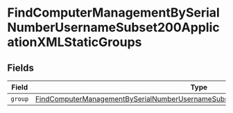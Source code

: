 # FindComputerManagementBySerialNumberUsernameSubset200ApplicationXMLStaticGroups


## Fields

| Field                                                                                                                                                                                                   | Type                                                                                                                                                                                                    | Required                                                                                                                                                                                                | Description                                                                                                                                                                                             |
| ------------------------------------------------------------------------------------------------------------------------------------------------------------------------------------------------------- | ------------------------------------------------------------------------------------------------------------------------------------------------------------------------------------------------------- | ------------------------------------------------------------------------------------------------------------------------------------------------------------------------------------------------------- | ------------------------------------------------------------------------------------------------------------------------------------------------------------------------------------------------------- |
| `group`                                                                                                                                                                                                 | [FindComputerManagementBySerialNumberUsernameSubset200ApplicationXMLStaticGroupsGroup](../../models/operations/findcomputermanagementbyserialnumberusernamesubset200applicationxmlstaticgroupsgroup.md) | :heavy_minus_sign:                                                                                                                                                                                      | N/A                                                                                                                                                                                                     |